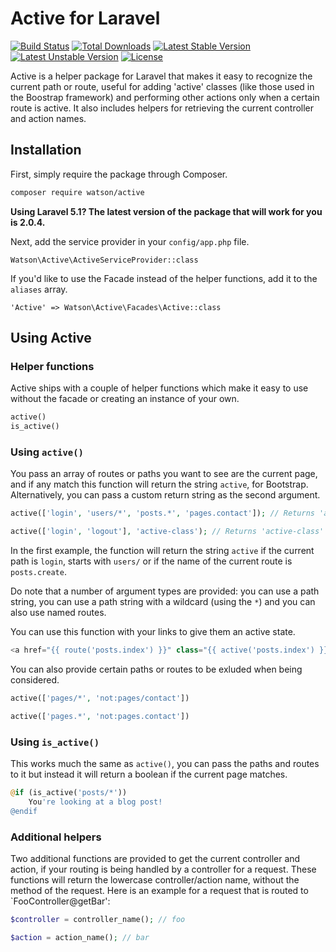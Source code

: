 Active for Laravel
==================

[![Build Status](https://travis-ci.org/dwightwatson/active.png?branch=master)](https://travis-ci.org/dwightwatson/active)
[![Total Downloads](https://poser.pugx.org/watson/active/downloads.svg)](https://packagist.org/packages/watson/active)
[![Latest Stable Version](https://poser.pugx.org/watson/active/v/stable.svg)](https://packagist.org/packages/watson/active)
[![Latest Unstable Version](https://poser.pugx.org/watson/active/v/unstable.svg)](https://packagist.org/packages/watson/active)
[![License](https://poser.pugx.org/watson/active/license.svg)](https://packagist.org/packages/watson/active)

Active is a helper package for Laravel that makes it easy to recognize the current path or route, useful for adding 'active' classes (like those used in the Boostrap framework) and performing other actions only when a certain route is active. It also includes helpers for retrieving the current controller and action names.

## Installation

First, simply require the package through Composer.

```sh
composer require watson/active
```

**Using Laravel 5.1? The latest version of the package that will work for you is 2.0.4.**

Next, add the service provider in your `config/app.php` file.

`Watson\Active\ActiveServiceProvider::class`

If you'd like to use the Facade instead of the helper functions, add it to the `aliases` array.

`'Active' => Watson\Active\Facades\Active::class`

## Using Active

### Helper functions

Active ships with a couple of helper functions which make it easy to use without the facade or creating an instance of your own.

```php
active()
is_active()
```

### Using `active()`

You pass an array of routes or paths you want to see are the current page, and if any match this function will return the string `active`, for Bootstrap. Alternatively, you can pass a custom return string as the second argument.

```php
active(['login', 'users/*', 'posts.*', 'pages.contact']); // Returns 'active' if the current route matches any path or route name.

active(['login', 'logout'], 'active-class'); // Returns 'active-class' if the current route is 'login' or 'logout'.
```

In the first example, the function will return the string `active` if the current path is `login`, starts with `users/` or if the name of the current route is `posts.create`.

Do note that a number of argument types are provided: you can use a path string, you can use a path string with a wildcard (using the `*`) and you can also use named routes.

You can use this function with your links to give them an active state.

```php
<a href="{{ route('posts.index') }}" class="{{ active('posts.index') }}">All posts</a>
```

You can also provide certain paths or routes to be exluded when being considered.

```php
active(['pages/*', 'not:pages/contact'])

active(['pages.*', 'not:pages.contact'])
```

### Using `is_active()`

This works much the same as `active()`, you can pass the paths and routes to it but instead it will return a boolean if the current page matches.

```php
@if (is_active('posts/*'))
    You're looking at a blog post!
@endif
```

### Additional helpers

Two additional functions are provided to get the current controller and action, if your routing is being handled by a controller for a request. These functions will return the lowercase controller/action name, without the method of the request. Here is an example for a request that is routed to `FooController@getBar':

```php
$controller = controller_name(); // foo

$action = action_name(); // bar
```
